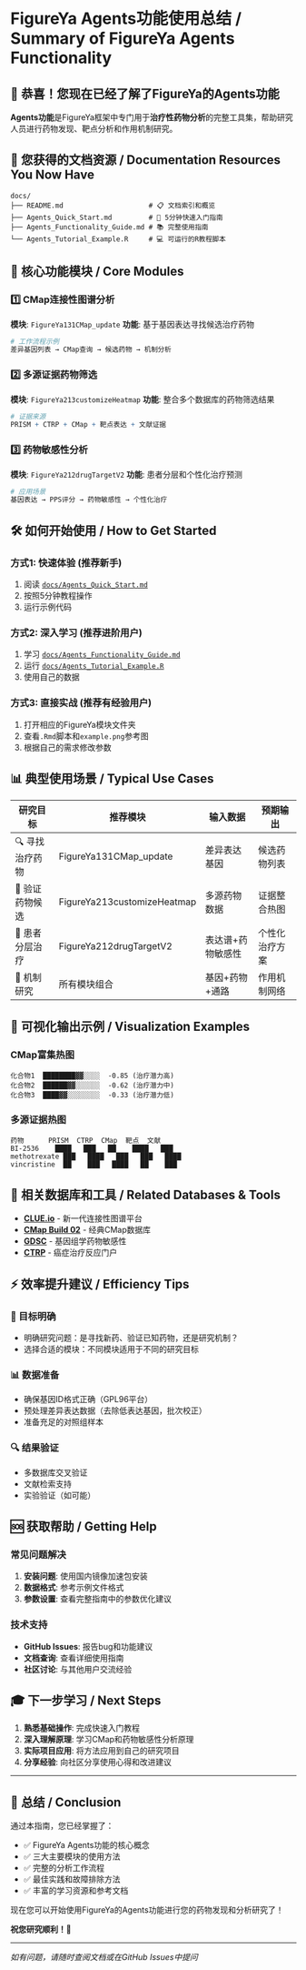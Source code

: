 # FigureYa Agents功能使用总结 / Summary of FigureYa Agents Functionality

## 🎉 恭喜！您现在已经了解了FigureYa的Agents功能

**Agents功能**是FigureYa框架中专门用于**治疗性药物分析**的完整工具集，帮助研究人员进行药物发现、靶点分析和作用机制研究。

## 📁 您获得的文档资源 / Documentation Resources You Now Have

```
docs/
├── README.md                     # 📋 文档索引和概览
├── Agents_Quick_Start.md         # 🚀 5分钟快速入门指南  
├── Agents_Functionality_Guide.md # 📚 完整使用指南
└── Agents_Tutorial_Example.R     # 💻 可运行的R教程脚本
```

## 🎯 核心功能模块 / Core Modules

### 1️⃣ CMap连接性图谱分析
**模块**: `FigureYa131CMap_update`
**功能**: 基于基因表达寻找候选治疗药物
```r
# 工作流程示例
差异基因列表 → CMap查询 → 候选药物 → 机制分析
```

### 2️⃣ 多源证据药物筛选  
**模块**: `FigureYa213customizeHeatmap`
**功能**: 整合多个数据库的药物筛选结果
```r
# 证据来源
PRISM + CTRP + CMap + 靶点表达 + 文献证据
```

### 3️⃣ 药物敏感性分析
**模块**: `FigureYa212drugTargetV2` 
**功能**: 患者分层和个性化治疗预测
```r
# 应用场景
基因表达 → PPS评分 → 药物敏感性 → 个性化治疗
```

## 🛠️ 如何开始使用 / How to Get Started

### 方式1: 快速体验 (推荐新手)
1. 阅读 [`docs/Agents_Quick_Start.md`](docs/Agents_Quick_Start.md)
2. 按照5分钟教程操作
3. 运行示例代码

### 方式2: 深入学习 (推荐进阶用户)
1. 学习 [`docs/Agents_Functionality_Guide.md`](docs/Agents_Functionality_Guide.md)
2. 运行 [`docs/Agents_Tutorial_Example.R`](docs/Agents_Tutorial_Example.R)
3. 使用自己的数据

### 方式3: 直接实战 (推荐有经验用户)
1. 打开相应的FigureYa模块文件夹
2. 查看`.Rmd`脚本和`example.png`参考图
3. 根据自己的需求修改参数

## 📊 典型使用场景 / Typical Use Cases

| 研究目标 | 推荐模块 | 输入数据 | 预期输出 |
|---------|---------|---------|---------|
| 🔍 寻找治疗药物 | FigureYa131CMap_update | 差异表达基因 | 候选药物列表 |
| 🎯 验证药物候选 | FigureYa213customizeHeatmap | 多源药物数据 | 证据整合热图 |
| 👥 患者分层治疗 | FigureYa212drugTargetV2 | 表达谱+药物敏感性 | 个性化治疗方案 |
| 🧬 机制研究 | 所有模块组合 | 基因+药物+通路 | 作用机制网络 |

## 🎨 可视化输出示例 / Visualization Examples

### CMap富集热图
```
化合物1  ████████▓▓░░░░  -0.85 (治疗潜力高)
化合物2  ██████▓▓░░░░░░  -0.62 (治疗潜力中)  
化合物3  ████▓▓░░░░░░░░  -0.33 (治疗潜力低)
```

### 多源证据热图
```
药物      PRISM  CTRP  CMap  靶点  文献
BI-2536    ████   ███   ██    ████   ███
methotrexate ███   ████   ███   ███   ████
vincristine  ██    ███   ████   ██    ███
```

## 🔗 相关数据库和工具 / Related Databases & Tools

- **[CLUE.io](https://clue.io/)** - 新一代连接性图谱平台
- **[CMap Build 02](https://portals.broadinstitute.org/cmap/)** - 经典CMap数据库
- **[GDSC](https://www.cancerrxgene.org/)** - 基因组学药物敏感性
- **[CTRP](https://portals.broadinstitute.org/ctrp/)** - 癌症治疗反应门户

## ⚡ 效率提升建议 / Efficiency Tips

### 🎯 目标明确
- 明确研究问题：是寻找新药、验证已知药物，还是研究机制？
- 选择合适的模块：不同模块适用于不同的研究目标

### 📊 数据准备
- 确保基因ID格式正确（GPL96平台）
- 预处理差异表达数据（去除低表达基因，批次校正）
- 准备充足的对照组样本

### 🔍 结果验证
- 多数据库交叉验证
- 文献检索支持
- 实验验证（如可能）

## 🆘 获取帮助 / Getting Help

### 常见问题解决
1. **安装问题**: 使用国内镜像加速包安装
2. **数据格式**: 参考示例文件格式
3. **参数设置**: 查看完整指南中的参数优化建议

### 技术支持
- **GitHub Issues**: 报告bug和功能建议
- **文档查询**: 查看详细使用指南
- **社区讨论**: 与其他用户交流经验

## 🎓 下一步学习 / Next Steps

1. **熟悉基础操作**: 完成快速入门教程
2. **深入理解原理**: 学习CMap和药物敏感性分析原理
3. **实际项目应用**: 将方法应用到自己的研究项目
4. **分享经验**: 向社区分享使用心得和改进建议

---

## 📝 总结 / Conclusion

通过本指南，您已经掌握了：
- ✅ FigureYa Agents功能的核心概念
- ✅ 三大主要模块的使用方法
- ✅ 完整的分析工作流程
- ✅ 最佳实践和故障排除方法
- ✅ 丰富的学习资源和参考文档

现在您可以开始使用FigureYa的Agents功能进行您的药物发现和分析研究了！

**祝您研究顺利！🎉**

---
*如有问题，请随时查阅文档或在GitHub Issues中提问*